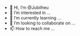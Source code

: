 - 👋 Hi, I’m @Jubilheu
- 👀 I’m interested in ...
- 🌱 I’m currently learning ...
- 💞️ I’m looking to collaborate on ...
- 📫 How to reach me ...

<!---
Jubilheu/Jubilheu is a ✨ special ✨ repository because its `README.md` (this file) appears on your GitHub profile.
You can click the Preview link to take a look at your changes.
--->
